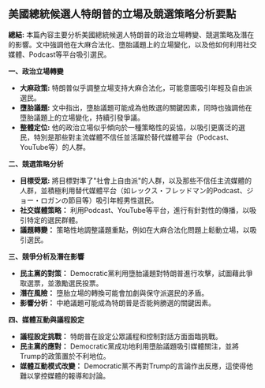 ## 美國總統候選人特朗普的立場及競選策略分析要點

**總結:** 本篇內容主要分析美國總統候選人特朗普的政治立場轉變、競選策略及潛在的影響。文中強調他在大麻合法化、墮胎議題上的立場變化，以及他如何利用社交媒體、Podcast等平台吸引選民。

**一、政治立場轉變**

*   **大麻政策:** 特朗普似乎調整立場支持大麻合法化，可能意圖吸引年輕及自由派選民。
*   **墮胎議題:** 文中指出，墮胎議題可能成為他敗選的關鍵因素，同時也強調他在墮胎議題上的立場變化，持續引發爭議。
*   **整體定位:** 他的政治立場似乎傾向於一種策略性的妥協，以吸引更廣泛的選民，特別是那些對主流媒體不信任並活躍於替代媒體平台（Podcast、YouTube等）的人群。

**二、競選策略分析**

*   **目標受眾:** 將目標對準了"社會上自由派"的人群，以及那些不信任主流媒體的人群，並積極利用替代媒體平台（如レックス・フレッドマン的Podcast、ジョー・ロガンの節目等）吸引年輕男性選民。
*   **社交媒體策略：** 利用Podcast、YouTube等平台，進行有針對性的傳播，以吸引特定的選民群體。
*   **議題轉變：** 策略性地調整議題重點，例如在大麻合法化問題上鬆動立場，以吸引選民。

**三、競爭分析及潛在影響**

*   **民主黨的對策：**  Democratic黨利用墮胎議題對特朗普進行攻擊，試圖藉此爭取選票，並激勵選民投票。
*   **潛在風險：** 墮胎立場的轉換可能會加劇與保守派選民的矛盾。
*   **影響分析：** 中絶議題可能成為特朗普是否能夠勝選的關鍵因素。

**四、媒體互動與議程設定**

*   **議程設定挑戰：** 特朗普在設定公眾議程和控制對話方面面臨挑戰。
*  **民主黨的應對：** Democratic黨成功地利用墮胎議題吸引媒體關注，並將Trump的政策置於不利地位。
*   **媒體互動模式改變：**  Democratic黨不再對Trump的言論作出反應，這使得他難以掌控媒體的報導和討論。